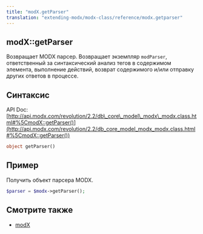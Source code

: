 ```yaml
---
title: "modX.getParser"
translation: "extending-modx/modx-class/reference/modx.getparser"
---
```


## modX::getParser

Возвращает MODX парсер.
Возвращает экземпляр `modParser`, ответственный за синтаксический анализ тегов в содержимом элемента, выполнение действий, возврат содержимого и/или отправку других ответов в процессе.

## Синтаксис

API Doc: [http://api.modx.com/revolution/2.2/db\_core\_model\_modx\_modx.class.html#%5CmodX::getParser()](http://api.modx.com/revolution/2.2/db_core_model_modx_modx.class.html#%5CmodX::getParser())

``` php
object getParser()
```

## Пример

Получить объект парсера MODX.

``` php
$parser = $modx->getParser();
```

## Смотрите также

- [modX](extending-modx/core-model/modx "modX")
